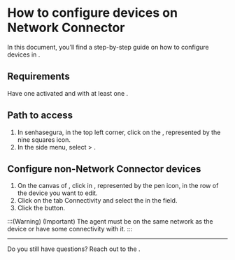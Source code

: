 # How to configure devices on Network Connector 

In this document, you’ll find a step-by-step guide on how to configure devices in .

## Requirements

Have one  activated and with at least one .

## Path to access

1. In senhasegura, in the top left corner, click on the , represented by the nine squares icon. 
2. In the side menu, select  > .

## Configure non-Network Connector devices

1. On the canvas of , click in , represented by the pen icon, in the row of the device you want to edit.
2. Click on the tab Connectivity and select the  in the  field.
3. Click the  button.

:::(Warning) (Important) 
The agent must be on the same network as the device or have some connectivity with it. 
:::

---

Do you still have questions? Reach out to the .